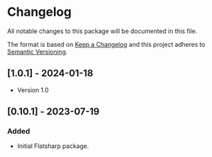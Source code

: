 # Changelog
All notable changes to this package will be documented in this file.

The format is based on [Keep a Changelog](http://keepachangelog.com/en/1.0.0/)
and this project adheres to [Semantic Versioning](http://semver.org/spec/v2.0.0.html).

## [1.0.1] - 2024-01-18
- Version 1.0

## [0.10.1] - 2023-07-19

### Added
- Initial Flatsharp package.
